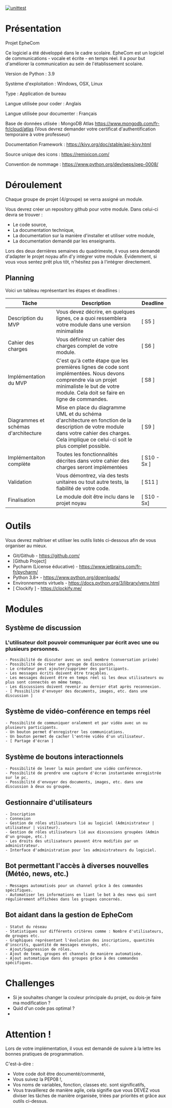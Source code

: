 [![unittest](https://github.com/mquadu/noyau_devII_2TM2/actions/workflows/main.yml/badge.svg?branch=master&event=push)](https://github.com/mquadu/noyau_devII_2TM2/actions/workflows/main.yml)
# Présentation

Projet EpheCom

Ce logiciel a été développé dans le cadre scolaire.
EpheCom est un logiciel de communications - vocale et écrite - en temps réel.
Il a pour but d'améliorer la communication au sein de l'établissement scolaire.

Version de Python : 3.9

Système d'exploitation : Windows, OSX, Linux

Type : Application de bureau

Langue utilisée pour coder : Anglais

Langue utilisée pour documenter : Français 

Base de données utlisée : MongoDB Atlas https://www.mongodb.com/fr-fr/cloud/atlas
(Vous devrez demander votre certificat d'authentification temporaire à votre professeur)

Documentation Framework : https://kivy.org/doc/stable/api-kivy.html

Source unique des icons : https://remixicon.com/

Convention de nommage :
    https://www.python.org/dev/peps/pep-0008/


# Déroulement

Chaque groupe de projet (4/groupe) se verra assigné un module.

Vous devrez créer un repository github pour votre module. Dans celui-ci devra se trouver :
- Le code source,
- La documentation technique,
- La documentation sur la manière d'installer et utiliser votre module,
- La documentation demandé par les enseignants.

Lors des deux dernières semaines du quadrimeste, il vous sera demandé d'adapter le projet noyau afin d'y intégrer votre module.
Évidemment, si vous vous sentez prêt plus tôt, n'hésitez pas à l'intégrer directement.

## Planning

Voici un tableau représentant les étapes et deadlines :

| Tâche | Description | Deadline
|---|---|---
| Description du MVP | Vous devez décrire, en quelques lignes, ce a quoi ressemblera votre module dans une version minimaliste | [ S5 ] 
| Cahier des charges | Vous définirez un cahier des charges complet de votre module. | [ S6 ]
| Implémentation du MVP | C'est qu'à cette étape que les premières lignes de code sont implémentées. Nous devons comprendre via un projet minimaliste le but de votre module. Cela doit se faire en ligne de commandes. | [ S8 ]
| Diagrammes et schémas d'architecture | Mise en place du diagramme UML et du schéma d'architecture en fonction de la description de votre module dans votre cahier des charges. Cela implique ce celui-ci soit le plus complet possible. | [ S9 ]
| Implémentaiton complète | Toutes les fonctionnalités décrites dans votre cahier des charges seront implémentées | [ S10 - Sx ]
| Validation | Vous démontrez, via des tests unitaires ou tout autre tests, la fiabilité de votre code. | [ S11 ]
| Finalisation | Le module doit être inclu dans le projet noyau | [ S10 - Sx]

# Outils

Vous devrez maîtriser et utiliser les outils listés ci-dessous afin de vous organiser au mieux.
- Git/Github - https://github.com/
- [Github Project]
- Pycharm (License éducative) - https://www.jetbrains.com/fr-fr/pycharm/
- Python 3.8+ - https://www.python.org/downloads/
- Environnements virtuels - https://docs.python.org/3/library/venv.html
- [ Clockify ] - https://clockify.me/

# Modules

## Système de discussion

### L'utilisateur doit pouvoir communiquer par écrit avec une ou plusieurs personnes.

    - Possibilité de discuter avec un seul membre (conversation privée)
    - Possibilité de créer une groupe de discussion.
    - Le créateur peut ajouter/supprimer des participants.
    - Les messages écrits doivent être traçables.
    - Les messages doivent être en temps réel si les deux utilisateurs ou plus sont connectés en même temps.
    - Les discussions doivent revenir au dernier état après reconnexion.
    - [ Possibilité d'envoyer des documents, images, etc. dans une discussion ]
    
## Système de vidéo-conférence en temps réel
    - Possibilité de communiquer oralement et par vidéo avec un ou plusieurs participants.
    - Un bouton permet d'enregistrer les communications.
    - Un bouton permet de cacher l'entrée vidéo d'un utilisateur.
    - [ Partage d'écran ]

## Système de boutons interactionnels
    - Possibilité de lever la main pendant une vidéo conférence.
    - Possibilité de prendre une capture d'écran instantanée enregistrée sur le pc.
    - Possibilité d'envoyer des documents, images, etc. dans une discussion à deux ou groupée.


## Gestionnaire d'utilisateurs
    - Inscription
    - Connexion
    - Gestion de rôles utilisateurs lié au logiciel (Administrateur | utilisateur | visiteur).
    - Gestion de rôles utilisateurs lié aux discussions groupées (Admin d'un groupe, etc.)
    - Les droits des utilisateurs peuvent être modifiés par un administrateur.
    - Interface d'administration pour les administrateurs du logiciel.


## Bot permettant l'accès à diverses nouvelles (Météo, news, etc.)
    - Messages automatisés pour un channel grâce à des commandes spécifiques.
    - Automatiser les informations en liant le bot à des news qui sont régulièrement affichées dans les groupes concernés.


## Bot aidant dans la gestion de EpheCom
    - Statut du réseau
    - Statistiques sur différents critères comme : Nombre d'utilisateurs, de groupes etc.
    - Graphiques représentant l'évolution des inscriptions, quantités d'inscrits, quantité de messages envoyés, etc.
    - Ajout/Suppression de rôles.
    - Ajout de team, groupes et channels de manière automatisée.
    - Ajout automatique dans des groupes grâce à des commandes spécifiques.

# Challenges

- Si je souhaites changer la couleur principale du projet, ou dois-je faire ma modification ?
- Quid d'un code pas optimal ?
- 

# Attention !

Lors de votre implémentation, il vous est demandé de suivre à la lettre les bonnes pratiques de programmation.

C'est-à-dire :
- Votre code doit être documenté/commenté,
- Vous suivez la PEP08 !,
- Vos noms de variables, fonction, classes etc. sont significatifs,
- Vous travaillerez de manière agile, cela signifie que vous DEVEZ vous diviser les tâches de manière organisée, triées par priorités et grâce aux outils ci-dessus.
